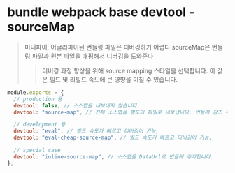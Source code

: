 # bundle webpack base devtool - sourceMap

> 미니파이, 어글리파이된 번들링 파일은 디버깅하기 어렵다 sourceMap은 번들링 파일과 원본 파일을 매핑해서 디버깅을 도와준다
>
> > 디버깅 과정 향상을 위해 source mapping 스타일을 선택합니다. 이 값은 빌드 및 리빌드 속도에 큰 영향을 미칠 수 있습니다.

```js
module.exports = {
  // production 용
  devtool: false, // 소스맵을 내보내지 않습니다.
  devtool: "source-map", // 전체 소스맵을 별도의 파일로 내보냅니다. 번들에 참조 주석을 추가하여 개발 도구에서 찾을 수 있도록 합니다. 일반 사용자가 소스맵 파일에 접근 할 수 없도록 서버를 구성해야합니다!

  // development 용
  devtool: "eval", // 빌드 속도가 빠르고 디버깅이 가능,
  devtool: "eval-cheap-source-map", // 빌드 속도가 빠르고 디버깅이 가능,

  // special case
  devtool: "inline-source-map", // 소스맵을 DataUrl로 번들에 추가합니다.
};
```
